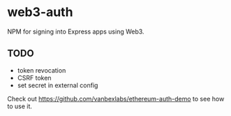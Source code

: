 # web3-auth
NPM for signing into Express apps using Web3.

## TODO
* token revocation
* CSRF token
* set secret in external config

Check out https://github.com/vanbexlabs/ethereum-auth-demo to see how to use it.

